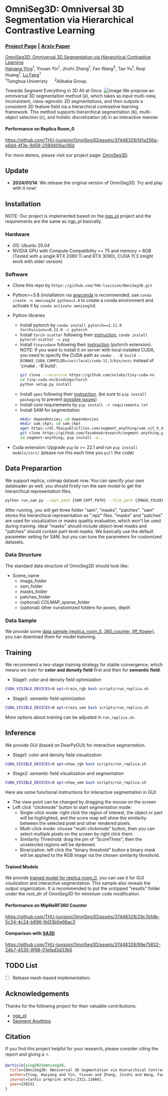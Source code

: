 # OmniSeg3D: Omniversal 3D Segmentation via Hierarchical Contrastive Learning
### [Project Page](https://oceanying.github.io/OmniSeg3D/) | [Arxiv Paper](https://arxiv.org/abs/2311.11666)

[OmniSeg3D: Omniversal 3D Segmentation via Hierarchical Contrastive Learning](https://arxiv.org/abs/2311.11666)  
[Haiyang Ying](https://oceanying.github.io/)<sup>1</sup>, Yixuan Yin<sup>1</sup>, Jinzhi Zhang<sup>1</sup>, Fan Wang<sup>2</sup>, Tao Yu<sup>1</sup>, Ruqi Huang<sup>1</sup>, [Lu Fang](http://www.luvision.net/)<sup>1</sup>   
<sup>1</sup>Tsinghua Univeristy &emsp; <sup>2</sup>Alibaba Group.  


Towards Segment Everything in 3D All at Once. 
![image](https://github.com/THU-luvision/OmniSeg3D/assets/37448328/65fc5798-23e0-4b20-b557-c5c23606a6c5)
We propose an omniversal 3D segmentation method (a), which takes as input multi-view, inconsistent, class-agnostic 2D segmentations, and then outputs a consistent 3D feature field via a hierarchical contrastive learning framework. This method supports hierarchical segmentation (b), multi-object selection (c), and holistic discretization (d) in an interactive manner.

#### Performance on Replica Room_0
https://github.com/THU-luvision/OmniSeg3D/assets/37448328/f41a256a-e6dd-4f3e-9d59-2089406ac06d

For more demos, please visit our project page: [OmniSeg3D](https://oceanying.github.io/OmniSeg3D/).

## Update
* **2024/01/14**: We release the original version of OmniSeg3D. Try and play with it now!

## Installation

NOTE: Our project is implemented based on the [ngp_pl](https://github.com/kwea123/ngp_pl) project and the requirements are the same as ngp_pl basically.

### Hardware

* OS: Ubuntu 20.04
* NVIDIA GPU with Compute Compatibility >= 75 and memory > 8GB (Tested with a single RTX 2080 Ti and RTX 3090), CUDA 11.3 (might work with older version)

### Software

* Clone this repo by `https://github.com/THU-luvision/OmniSeg3D.git`
* Python>=3.8 (installation via [anaconda](https://www.anaconda.com/distribution/) is recommended, use `conda create -n omniseg3d python=3.8` to create a conda environment and activate it by `conda activate omniseg3d`)
* Python libraries
    * Install pytorch by `conda install pytorch==1.11.0 torchvision==0.12.0 -c pytorch`
    * Install `torch-scatter` following their [instruction](https://github.com/rusty1s/pytorch_scatter#installation), `conda install pytorch-scatter -c pyg`
    * Install `tinycudann` following their [instruction](https://github.com/NVlabs/tiny-cuda-nn#pytorch-extension) (pytorch extension). NOTE: If you want to install it on server with local installed CUDA, you need to specify the CUDA path as `cmake . -B build -DCMAKE_CUDA_COMPILER=/usr/local/cuda-11.3/bin/nvcc` instead of 'cmake . -B build'.
      ```bash
      git clone --recursive https://github.com/nvlabs/tiny-cuda-nn
      cd tiny-cuda-nn/bindings/torch
      python setup.py install
      ```
    * Install `apex` following their [instruction](https://github.com/NVIDIA/apex#linux), (be sure to `pip install packaging` to prevent [possible issues](https://github.com/NVIDIA/apex/issues/1679))
    * Install core requirements by `pip install -r requirements.txt`
    * Install SAM for segmentation 
      ```bash
      mkdir dependencies; cd dependencies 
      mkdir sam_ckpt; cd sam_ckpt
      wget https://dl.fbaipublicfiles.com/segment_anything/sam_vit_h_4b8939.pth
      git clone https://github.com/facebookresearch/segment-anything.git
      cd segment-anything; pip install -e .
      ```

* Cuda extension: Upgrade `pip` to >= 22.1 and run `pip install models/csrc/` (please run this each time you `pull` the code)

## Data Preparartion
We support replica, colmap dataset now. You can specify your own dataloader as well.
you should firstly run the sam model to get the hierarchical representation files.
```bash
python run_sam.py --ckpt_path {SAM_CKPT_PATH} --file_path {IMAGE_FOLDER} --gpu_id {GPU_ID}
```
After running, you will get three folder "sam", "masks", "patches". "sam" stores the hierarchical representation as ".npz" files. "masks" and "patches" are used for visualization or masks quaility evaluation, which won't be used during training. Ideal "masks" should include object-level masks and "patches" should contain part-level masks. We basically use the default parameter setting for SAM, but you can tune the parameters for customized datasets.

### Data Structure
The standard data structure of OmniSeg3D should look like:
* Scene_name
   * image_folder
   * sam_folder
   * masks_folder
   * patches_folder
   * (optional) COLMAP_sparse_folder
   * (optional) other cunstomized folders for poses, depth

### Data Sample
We provide some [data sample (replica_room_0, 360_counter, llff_flower)](https://drive.google.com/drive/folders/1e7eCume6solK8NuesWdFe9vabVmA9YYX?usp=sharing), you can download them for model trainning.


## Training

We recommend a two-stage training strategy for stable convergence, which means we train for **color and density field** first and then for **semantic field**. 

* Stage1: color and density field optimization
```bash
CUDA_VISIBLE_DEVICES=0 opt=train_rgb bash scripts/run_replica.sh
```

* Stage2: semantic field optimization
```bash
CUDA_VISIBLE_DEVICES=0 opt=train_sem bash scripts/run_replica.sh
```

More options about training can be adjusted in `run_replica.sh`.



## Inference

We provide GUI (based on DearPyGUI) for interactive segmentation.

* Stage1: color and density field visualization
```bash
CUDA_VISIBLE_DEVICES=0 opt=show_rgb bash scripts/run_replica.sh
```

* Stage2: semantic field visualization and segmentation
```bash
CUDA_VISIBLE_DEVICES=0 opt=show_sem bash scripts/run_replica.sh
```

Here are some functional instructions for interactive segmentation in GUI:
* The view point can be changed by dragging the mouse on the screen
* Left click "clickmode" button to start segmentation mode:
   * Single-click mode: right click the region of interest, the object or part will be highlighted, and the score map will show the similarity between the selected pixel and other rendered pixels.
   * Multi-click mode: choose "multi-clickmode" button, then you can select multiple pixels on the screen by right click them.
   * Similarity Threshold: drag the pin of "ScoreThres", then the unselected regions will be darkened.
   * Binarization: left click the "binary threshold" button a binary mask will be applied to the RGB image via the chosen similarity threshold.

#### Trained Models
We provide [trained model for replica room_0](https://drive.google.com/drive/folders/1e7eCume6solK8NuesWdFe9vabVmA9YYX?usp=sharing), you can use it for GUI visulization and interactive segmentation. This sample also reveals the output organization. It is recommended to put the unzipped "results" folder under the root_dir of OmniSeg3D for minimum code modification.


#### Performance on MipNeRF360 Counter
https://github.com/THU-luvision/OmniSeg3D/assets/37448328/29c7b1db-5c34-4c24-b896-9d33b5e66ac3


#### Comparison with [SA3D](https://github.com/Jumpat/SegmentAnythingin3D)
https://github.com/THU-luvision/OmniSeg3D/assets/37448328/99e75832-24b7-4535-9f98-01efad3d33b5




## TODO List
- [ ] Release mesh-based implementation;


## Acknowledgements
Thanks for the following project for their valuable contributions:
- [ngp_pl](https://github.com/kwea123/ngp_pl)
- [Segment Anything](https://github.com/facebookresearch/segment-anything)


## Citation
If you find this project helpful for your research, please consider citing the report and giving a ⭐.
```BibTex
@article{ying2023omniseg3d,
  title={OmniSeg3D: Omniversal 3D Segmentation via Hierarchical Contrastive Learning},
  author={Ying, Haiyang and Yin, Yixuan and Zhang, Jinzhi and Wang, Fan and Yu, Tao and Huang, Ruqi and Fang, Lu},
  journal={arXiv preprint arXiv:2311.11666},
  year={2023}
}
```
